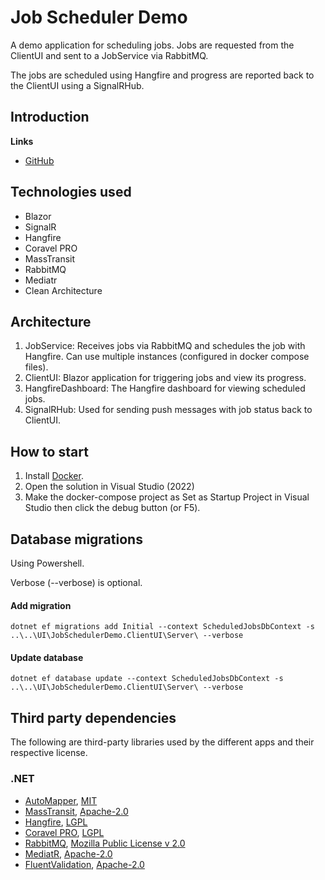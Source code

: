 # Job Scheduler Demo

A demo application for scheduling jobs. Jobs are requested from the ClientUI and sent to a JobService via RabbitMQ. 

The jobs are scheduled using Hangfire and progress are reported back to the ClientUI using a SignalRHub.

## Introduction

**Links**
- [GitHub](https://github.com/migaweb/JobSchedulerDemo)

## Technologies used
- Blazor
- SignalR
- Hangfire
- Coravel PRO
- MassTransit
- RabbitMQ
- Mediatr
- Clean Architecture

## Architecture
1. JobService: Receives jobs via RabbitMQ and schedules the job with Hangfire. Can use multiple instances (configured in docker compose files).
2. ClientUI: Blazor application for triggering jobs and view its progress.
3. HangfireDashboard: The Hangfire dashboard for viewing scheduled jobs.
4. SignalRHub: Used for sending push messages with job status back to ClientUI.

## How to start
1. Install [Docker](https://www.docker.com/).
2. Open the solution in Visual Studio (2022)
3. Make the docker-compose project as Set as Startup Project in Visual Studio then click the debug button (or F5).

## Database migrations
Using Powershell.

Verbose (--verbose) is optional.

#### Add migration
```
dotnet ef migrations add Initial --context ScheduledJobsDbContext -s ..\..\UI\JobSchedulerDemo.ClientUI\Server\ --verbose
```

#### Update database
```
dotnet ef database update --context ScheduledJobsDbContext -s ..\..\UI\JobSchedulerDemo.ClientUI\Server\ --verbose
```

## Third party dependencies
The following are third-party libraries used by the different apps and their respective license.
### .NET
- [AutoMapper](https://automapper.org/), [MIT](https://mit-license.org/)
- [MassTransit](https://masstransit-project.com/), [Apache-2.0](https://licenses.nuget.org/Apache-2.0)
- [Hangfire](https://www.hangfire.io/), [LGPL](https://raw.githubusercontent.com/HangfireIO/Hangfire/master/LICENSE.md)
- [Coravel PRO](https://www.pro.coravel.net//), [LGPL](https://www.pro.coravel.net/pricing)
- [RabbitMQ](https://www.rabbitmq.com/), [Mozilla Public License v 2.0](https://www.rabbitmq.com/mpl.html)
- [MediatR](https://github.com/jbogard/MediatR), [Apache-2.0](https://licenses.nuget.org/Apache-2.0)
- [FluentValidation](https://fluentvalidation.net/), [Apache-2.0](https://licenses.nuget.org/Apache-2.0)
